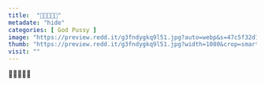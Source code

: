 ```yaml
---
title:  "🥺👉🏼👈🏼"
metadate: "hide"
categories: [ God Pussy ]
image: "https://preview.redd.it/g3fndygkq9l51.jpg?auto=webp&s=47c5f32d157dc469808fedb305dfcff62fcbf880"
thumb: "https://preview.redd.it/g3fndygkq9l51.jpg?width=1080&crop=smart&auto=webp&s=672ecd7178a6125bd45e8e24f82c4bb71b25babe"
visit: ""
---
```

🥺👉🏼👈🏼
